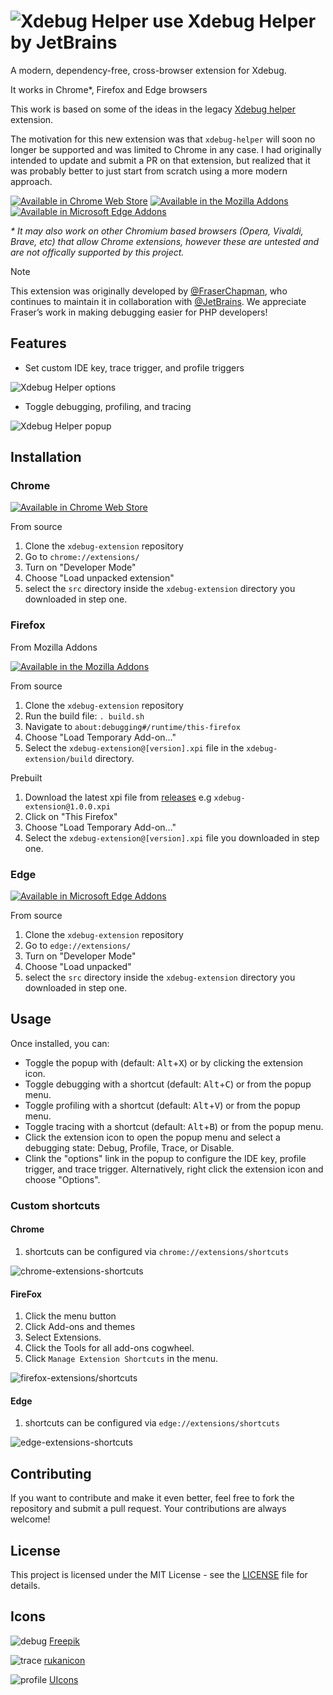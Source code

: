 # ![Xdebug Helper use](src/img/debug32.png) Xdebug Helper by JetBrains

A modern, dependency-free, cross-browser extension for Xdebug.

It works in Chrome*, Firefox and Edge browsers

This work is based on some of the ideas in the legacy [Xdebug helper](https://chromewebstore.google.com/detail/xdebug-helper/eadndfjplgieldjbigjakmdgkmoaaaoc) extension.

The motivation for this new extension was that `xdebug-helper` will soon no longer be supported and was limited to Chrome in any case. I had originally intended to update and submit a PR on that extension, but realized that it was probably better to just start from scratch using a more modern approach.

[![Available in Chrome Web Store](img/for-chrome.png)](https://chromewebstore.google.com/detail/xdebug-extension/aoelhdemabeimdhedkidlnbkfhnhgnhm) [![Available in the Mozilla Addons](img/for-firefox.png)](https://addons.mozilla.org/en-GB/firefox/addon/xdebug-helper-by-jetbrains) [![Available in Microsoft Edge Addons](img/for-edge.png)](https://microsoftedge.microsoft.com/addons/detail/xdebug-extension/kddfioocjgjmmambaijldfbpiaecmoco)

_* It may also work on other Chromium based browsers (Opera, Vivaldi, Brave, etc) that allow Chrome extensions, however these are untested and are not offically supported by this project._

> [!NOTE]
> This extension was originally developed by [@FraserChapman](https://github.com/FraserChapman), who continues to maintain it in collaboration with [@JetBrains](https://github.com/JetBrains).
> We appreciate Fraser’s work in making debugging easier for PHP developers!

## Features

- Set custom IDE key, trace trigger, and profile triggers

![Xdebug Helper options](img/xdebug-extension-options.png)

- Toggle debugging, profiling, and tracing

![Xdebug Helper popup](img/xdebug-extension-popup.png)

## Installation

### Chrome

[![Available in Chrome Web Store](img/for-chrome.png)](https://chromewebstore.google.com/detail/xdebug-extension/aoelhdemabeimdhedkidlnbkfhnhgnhm)

From source

1) Clone the `xdebug-extension` repository
2) Go to `chrome://extensions/`
3) Turn on "Developer Mode"
4) Choose "Load unpacked extension"
5) select the `src` directory inside the `xdebug-extension` directory you downloaded in step one.

### Firefox

From Mozilla Addons

[![Available in the Mozilla Addons](img/for-firefox.png)](https://addons.mozilla.org/en-GB/firefox/addon/xdebug-helper-by-jetbrains)

From source

1) Clone the `xdebug-extension` repository
2) Run the build file: `. build.sh`
3) Navigate to `about:debugging#/runtime/this-firefox`
4) Choose "Load Temporary Add-on…"
5) Select the `xdebug-extension@[version].xpi` file in the `xdebug-extension/build` directory.

Prebuilt

1) Download the latest xpi file from [releases](https://github.com/JetBrains/xdebug-extension/releases) e.g `xdebug-extension@1.0.0.xpi`
2) Click on "This Firefox"
3) Choose "Load Temporary Add-on…"
4) Select the `xdebug-extension@[version].xpi` file you downloaded in step one.

### Edge

[![Available in Microsoft Edge Addons](img/for-edge.png)](https://microsoftedge.microsoft.com/addons/detail/xdebug-extension/kddfioocjgjmmambaijldfbpiaecmoco)

From source

1) Clone the `xdebug-extension` repository
2) Go to `edge://extensions/`
3) Turn on "Developer Mode"
4) Choose "Load unpacked"
5) select the `src` directory inside the `xdebug-extension` directory you downloaded in step one.

## Usage

Once installed, you can:

- Toggle the popup with (default: <kbd>Alt</kbd>+<kbd>X</kbd>) or by clicking the extension icon.
- Toggle debugging with a shortcut (default: <kbd>Alt</kbd>+<kbd>C</kbd>) or from the popup menu.
- Toggle profiling with a shortcut (default: <kbd>Alt</kbd>+<kbd>V</kbd>) or from the popup menu.
- Toggle tracing with a shortcut (default: <kbd>Alt</kbd>+<kbd>B</kbd>) or from the popup menu.
- Click the extension icon to open the popup menu and select a debugging state: Debug, Profile, Trace, or Disable.
- Clink the "options" link in the popup to configure the IDE key, profile trigger, and trace trigger. Alternatively, right click the extension icon and choose "Options".

### Custom shortcuts

#### Chrome

1) shortcuts can be configured via `chrome://extensions/shortcuts`

![chrome-extensions-shortcuts](img/chrome-extensions-shortcuts.png)

#### FireFox

1) Click the menu button
2) Click Add-ons and themes
3) Select Extensions.
4) Click the Tools for all add-ons cogwheel.
5) Click `Manage Extension Shortcuts` in the menu.

![firefox-extensions/shortcuts](img/firefox-extensions-shortcuts.png)

#### Edge

1) shortcuts can be configured via `edge://extensions/shortcuts`

![edge-extensions-shortcuts](img/edge-extensions-shortcuts.png)

## Contributing

If you want to contribute and make it even better, feel free to fork the repository and submit a pull request. Your contributions are always welcome!

## License

This project is licensed under the MIT License - see the [LICENSE](LICENSE) file for details.

## Icons

![debug](src/img/debug16.png) [Freepik](https://www.flaticon.com/free-icons/bug)

![trace](src/img/trace16.png) [rukanicon](https://www.freepik.com/icon/search_4529794#fromView=search&page=2&position=4&uuid=b4d99857-87e6-4c31-8244-0681fc37c27c)

![profile](src/img/profile16.png) [UIcons](https://www.freepik.com/icon/alarm-clock_3914623#fromView=search&page=2&position=53&uuid=2ee3fb72-66da-4ded-b901-b35f13d97f02)
